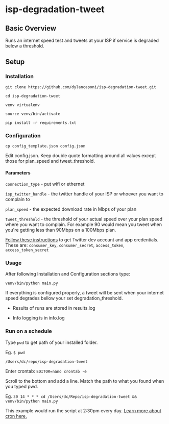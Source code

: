 # isp-degradation-tweet

## Basic Overview

Runs an internet speed test and tweets at your ISP if service is degraded below a threshold.

## Setup

### Installation

`git clone https://github.com/dylancaponi/isp-degradation-tweet.git`

`cd isp-degradation-tweet`

`venv virtualenv`

`source venv/bin/activate`

`pip install -r requirements.txt`

### Configuration

`cp config_template.json config.json`

Edit config.json.  Keep double quote formatting around all values except those for plan_speed and tweet_threshold.

#### Parameters

`connection_type` - put wifi or ethernet

`isp_twitter_handle` - the twitter handle of your ISP or whoever you want to complain to

`plan_speed` - the expected download rate in Mbps of your plan

`tweet_threshold` - the threshold of your actual speed over your plan speed where you want to complain.  For example 90 would mean you tweet when you're getting less than 90Mbps on a 100Mbps plan.

[Follow these instructions](https://stackoverflow.com/a/12335636/1236326) to get Twitter dev account and app credentials.
These are: `consumer_key`, `consumer_secret`, `access_token`, `access_token_secret`

### Usage

After following Installation and Configuration sections type:

`venv/bin/python main.py`

If everything is configured properly, a tweet will be sent when your internet speed degrades bellow your set degradation_threshold.

* Results of runs are stored in results.log

* Info logging is in info.log

### Run on a schedule

Type `pwd` to get path of your installed folder.

Eg. `$ pwd`

`/Users/dc/repo/isp-degradation-tweet`

Enter crontab: `EDITOR=nano crontab -e`

Scroll to the bottom and add a line.  Match the path to what you found when you typed pwd.

Eg. `30 14 * * * cd /Users/dc/Repo/isp-degradation-tweet && venv/bin/python main.py`

This example would run the script at 2:30pm every day.  [Learn more about cron here.](http://man7.org/linux/man-pages/man5/crontab.5.html)
